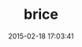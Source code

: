 ---
layout: post
title:  "brice"
repo:   "blackwinter/brice"
date:   2015-02-18 17:03:41
gemurl: http://github.com/blackwinter/brice
---